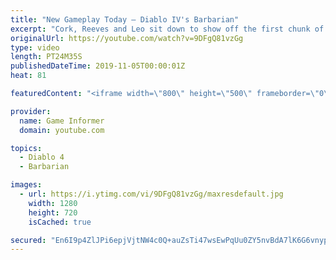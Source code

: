 ```yaml
---
title: "New Gameplay Today – Diablo IV's Barbarian"
excerpt: "Cork, Reeves and Leo sit down to show off the first chunk of Diablo IV gameplay we captured in our visit to Blizzard for Game Informer's latest cover story, ..."
originalUrl: https://youtube.com/watch?v=9DFgQ81vzGg
type: video
length: PT24M35S
publishedDateTime: 2019-11-05T00:00:01Z
heat: 81

featuredContent: "<iframe width=\"800\" height=\"500\" frameborder=\"0\" src=\"https://www.youtube.com/embed/9DFgQ81vzGg\" allow=\"accelerometer; autoplay; encrypted-media; gyroscope; picture-in-picture\" allowfullscreen></iframe>"

provider:
  name: Game Informer
  domain: youtube.com

topics:
  - Diablo 4
  - Barbarian

images:
  - url: https://i.ytimg.com/vi/9DFgQ81vzGg/maxresdefault.jpg
    width: 1280
    height: 720
    isCached: true

secured: "En6I9p4ZlJPi6epjVjtNW4c0Q+auZsTi47wsEwPqUu0ZY5nvBdA7lK6G6vnypIQ0NrpzkfNu6McoVcJ0+JyH0RcDsKwUxAU1JQPNf0G5v299SWnZHAolyC6avVjdem0/yiPCVetYbaGV+qMCehF+06qsL48xFpLgiVHyzNLjEOj+bs6JiS+HqTRK7dharpM0rEn0yYtDzbHXz7gJPWAVjy0hV6JkZgfxXvZcDr8zr+QZNez3b6hX+hlmhUosMG+KTb3mi3Ciz/t5nJ8tMKGrHPyk+JGKrYV3UVHmz96mFuYrqiBfPb+PvLjR5yAtLrVV7YUW+GzEJLoQF9QCH7mGDTv+jm4yw3wQwbNAaMpVz5X9t0xSCjGLaDDJFaJ/Rf1s4kml3azudJ/W1DnoI04BV0tHaXVgcF3sNKxp5XBv/t9R249r1Z0WiZDKQq8KmHy8;hAPJ+3fXNn//9ow6mAC8Yg=="
---
```


